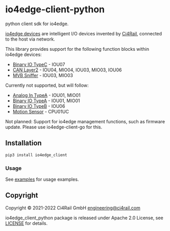 # io4edge-client-python
python client sdk for io4edge.

[io4edge devices](https://docs.ci4rail.com/edge-solutions/io4edge/) are intelligent I/O devices invented by [Ci4Rail](https://www.ci4rail.com), connected to the host via network.

This library provides support for the following function blocks within io4edge devices:
* [Binary IO TypeC](io4edge_python/binaryiotypec) - IOU07
* [CAN Layer2](io4edge_python/canl2) - IOU04, MIO04, IOU03, MIO03, IOU06
* [MVB Sniffer](io4edge_python/mvbsniffer) - IOU03, MIO03

Currently not supported, but will follow:
* [Analog In TypeA](io4edge_python/analogintypea) - IOU01, MIO01
* [Binary IO TypeA](io4edge_python/binaryiotypea) - IOU01, MIO01
* [Binary IO TypeB](io4edge_python/binaryiotypeb) - IOU06
* [Motion Sensor](io4edge_python/motionsensor) - CPU01UC

Not planned: Support for io4edge management functions, such as firmware update. Please use io4edge-client-go for this.


## Installation

```bash
pip3 install io4edge_client
```

### Usage

See [examples](examples) for usage examples.

## Copyright

Copyright © 2021-2022 Ci4Rail GmbH <engineering@ci4rail.com>

io4edge_client_python package is released under Apache 2.0 License, see [LICENSE](LICENSE) for details.
